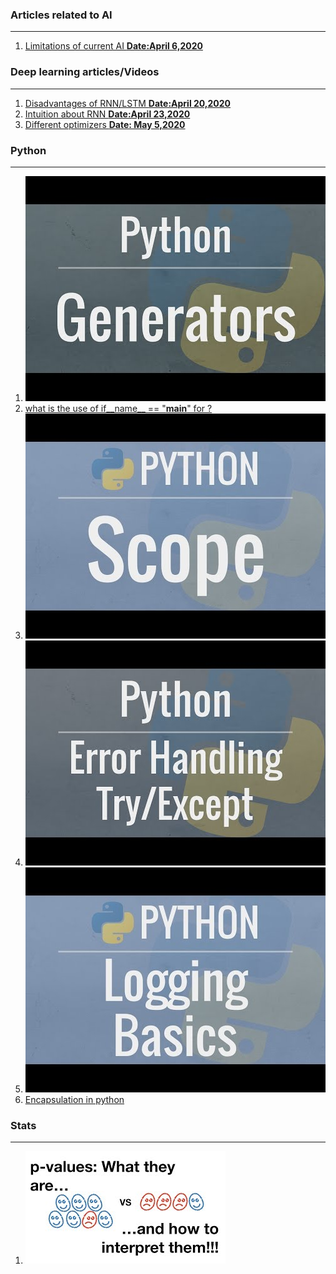 ### Articles related to AI
---
 1. [Limitations of current AI **Date:April 6,2020**](https://www.sicara.ai/blog/artificial-general-intelligence)

### Deep learning articles/Videos
---
 1. [Disadvantages of RNN/LSTM **Date:April 20,2020**](https://towardsdatascience.com/the-fall-of-rnn-lstm-2d1594c74ce0)
 2. [Intuition about RNN  **Date:April 23,2020**](https://towardsdatascience.com/illustrated-guide-to-recurrent-neural-networks-79e5eb8049c9)
  3. [Different optimizers **Date: May 5,2020**](https://towardsdatascience.com/how-to-train-neural-network-faster-with-optimizers-d297730b3713)

### Python
---
 1. [![Genrators in Python](Images/generators.jpg)](https://www.youtube.com/watch?v=bD05uGo_sVI)
 2. [what is the use of if__name__ == "__main__" for ?](http://effbot.org/pyfaq/tutor-what-is-if-name-main-for.htm)
 3. [![Variable scopes in Python](Images/hqdefault.jpg)](https://www.youtube.com/watch?v=QVdf0LgmICw)
 4. [![Exception Handling in Python](Images/exceptions.jpg)](https://www.youtube.com/watch?v=NIWwJbo-9_8)
 5. [![Logging in Python](Images/logging.jpg)](https://www.youtube.com/watch?v=NIWwJbo-9_8)
 6. [Encapsulation in python ](https://medium.com/better-programming/encapsulation-in-python-d76212d52478)


### Stats
---
 1. [![How to interepret p-values](Images/pvalues.jpg)](https://www.youtube.com/watch?v=vemZtEM63GY) 


